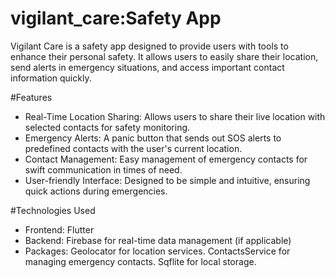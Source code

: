 # vigilant_care:Safety App

Vigilant Care is a safety app designed to provide users with tools to enhance their personal safety. It allows users to easily share their location, send alerts in emergency situations, and access important contact information quickly.

#Features

- Real-Time Location Sharing: Allows users to share their live location with selected contacts for safety monitoring.
- Emergency Alerts: A panic button that sends out SOS alerts to predefined contacts with the user's current location.
- Contact Management: Easy management of emergency contacts for swift communication in times of need.
- User-friendly Interface: Designed to be simple and intuitive, ensuring quick actions during emergencies.

#Technologies Used

- Frontend: Flutter
- Backend: Firebase for real-time data management (if applicable)
- Packages:
  Geolocator for location services.
  ContactsService for managing emergency contacts.
  Sqflite for local storage.



